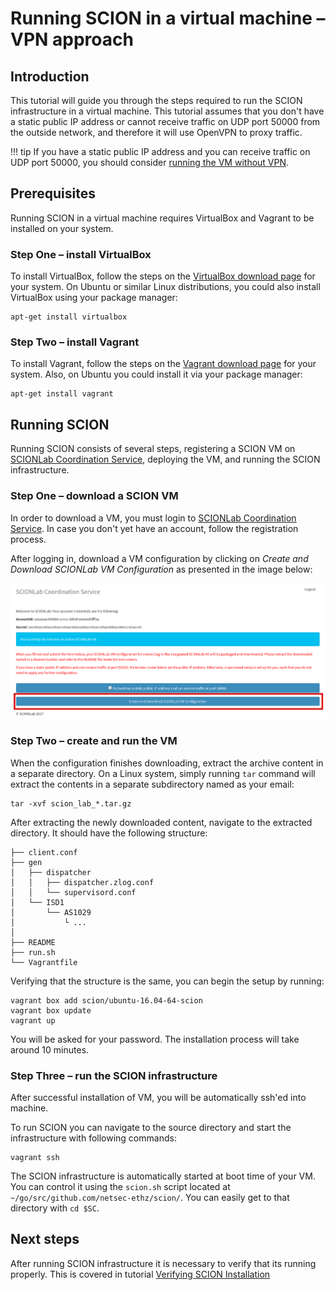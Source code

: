 # Running SCION in a virtual machine &ndash; VPN approach

## Introduction

This tutorial will guide you through the steps required to run the SCION infrastructure in a virtual machine. This tutorial assumes that you don't have a static public IP address or cannot receive traffic on UDP port 50000 from the outside network, and therefore it will use OpenVPN to proxy traffic.

!!! tip
    If you have a static public IP address and you can receive traffic on UDP port 50000, you should consider [running the VM without VPN](static_ip).

## Prerequisites

Running SCION in a virtual machine requires VirtualBox and Vagrant to be installed on your system.

### Step One &ndash; install VirtualBox

To install VirtualBox, follow the steps on the [VirtualBox download page](https://www.virtualbox.org/wiki/Downloads) for your system. On Ubuntu or similar Linux distributions, you could also install VirtualBox using your package manager:

```shell
apt-get install virtualbox
```

### Step Two &ndash; install Vagrant

To install Vagrant, follow the steps on the [Vagrant download page](https://www.vagrantup.com/downloads.html) for your system. Also, on Ubuntu you could install it via your package manager:

```shell
apt-get install vagrant
```

## Running SCION

Running SCION consists of several steps, registering a SCION VM on [SCIONLab Coordination Service](https://coord.scionproto.net), deploying the VM, and running the SCION infrastructure.

### Step One &ndash; download a SCION VM

In order to download a VM, you must login to [SCIONLab Coordination Service](https://coord.scionproto.net). In case you don't yet have an account, follow the registration process.

After logging in, download a VM configuration by clicking on *Create and Download SCIONLab VM Configuration* as presented in the image below:

![SCIONLab download page](/images/scionlab_download_vm_openvpn_setup.png)

### Step Two &ndash; create and run the VM

When the configuration finishes downloading, extract the archive content in a separate directory. On a Linux system, simply running `tar` command will extract the contents in a separate subdirectory named as your email:

```shell
tar -xvf scion_lab_*.tar.gz
```

After extracting the newly downloaded content, navigate to the extracted directory. It should have the following structure:

```
├── client.conf
├── gen
│   ├── dispatcher
│   │   ├── dispatcher.zlog.conf
│   │   └── supervisord.conf
│   └── ISD1
│       └── AS1029
│           └ ...
│
├── README
├── run.sh
└── Vagrantfile
```

Verifying that the structure is the same, you can begin the setup by running:

```shell
vagrant box add scion/ubuntu-16.04-64-scion
vagrant box update
vagrant up
```

You will be asked for your password. The installation process will take around 10 minutes.

### Step Three &ndash; run the SCION infrastructure

After successful installation of VM, you will be automatically ssh'ed into machine.

To run SCION you can navigate to the source directory and start the infrastructure with following commands:

```shell
vagrant ssh
```

The SCION infrastructure is automatically started at boot time of your VM. You can control it using the `scion.sh` script located at `~/go/src/github.com/netsec-ethz/scion/`. You can easily get to that directory with `cd $SC`.

## Next steps

After running SCION infrastructure it is necessary to verify that its running properly. This is covered in tutorial [Verifying SCION Installation](/general_scion_configuration/verifying_scion_installation)
